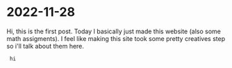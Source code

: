 # 2022-11-28
Hi, this is the first post.
Today I basically just made this website (also some math assigments).
I feel like making this site took some pretty creatives step so i'll talk about them here.
```python
 hi
```
